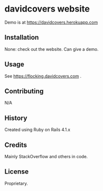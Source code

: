 # davidcovers website

Demo is at https://davidcovers.herokuapp.com

## Installation

None: check out the website. Can give a demo.

## Usage

See https://flocking.davidcovers.com .

## Contributing

N/A

## History

Created using Ruby on Rails 4.1.x

## Credits

Mainly StackOverflow and others in code.

## License

Proprietary.
